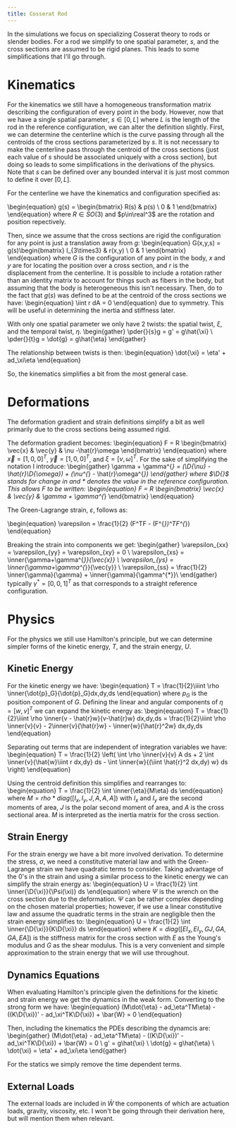 ```yaml
---
title: Cosserat Rod
---
```


$$
\newcommand{\real}{\mathbb{R}}
\newcommand{\der}[2]{\frac{d#1}{d#2}}
\newcommand{\pder}[2]{\frac{\partial#1}{\partial#2}}
\newcommand{\D}[1]{\Delta#1}
\newcommand{\inner}[2]{\langle#1, #2\rangle}
$$

In the simulations we focus on specializing Cosserat theory to rods or slender bodies. For a rod we simplify to one spatial parameter, $s$, and the cross sections are assumed to be rigid planes. This leads to some simplifications that I'll go through.

# Kinematics

For the kinematics we still have a homogeneous transformation matrix describing the configuration of every point in the body. However, now that we have a single spatial parameter, $s\in[0,L]$ where $L$ is the length of the rod in the reference configuration, we can alter the definition slightly. First, we can determine the centerline which is the curve passing through all the centroids of the cross sections parameterized by $s$. It is not necessary to make the centerline pass through the centroid of the cross sections (just each value of $s$ should be associated uniquely with a cross section), but doing so leads to some simplifications in the derivations of the physics. Note that $s$ can be defined over any bounded interval it is just most common to define it over $[0,L]$.

For the centerline we have the kinematics and configuration specified as:

\begin{equation}
    g(s) = \begin{bmatrix} R(s) & p(s) \\ 0 & 1 \end{bmatrix}
\end{equation} 
where $R\in SO(3)$ and $p\in\real^3$ are the rotation and position repectively. 

Then, since we assume that the cross sections are rigid the configuration for any point is just a translation away from $g$:
\begin{equation}
    G(x,y,s) = g(s)\begin{bmatrix} I_{3\times3} & r(x,y) \\ 0 & 1 \end{bmatrix}
\end{equation}
where $G$ is the configuration of any point in the body, $x$ and $y$ are for locating the position over a cross section, and $r$ is the displacement from the centerline. It is possible to include a rotation rather than an identity matrix to account for things such as fibers in the body, but assuming that the body is heterogeneous this isn't necessary. Then, do to the fact that $g(s)$ was defined to be at the centroid of the cross sections we have:
\begin{equation}
    \iint r dA = 0
\end{equation}
due to symmetry. This will be useful in determining the inertia and stiffness later.

With only one spatial parameter we only have 2 twists: the spatial twist, $\xi$, and the temporal twist, $\eta$.
\begin{gather}
    \pder{}{s}g = g' = g\hat{\xi} \\
    \pder{}{t}g = \dot{g} = g\hat{\eta}
\end{gather}

The relationship between twists is then:
\begin{equation}
    \dot{\xi} = \eta' + ad_\xi\eta
\end{equation}

So, the kinematics simplifies a bit from the most general case.

# Deformations

The deformation gradient and strain definitions simplify a bit as well primarily due to the cross sections being assumed rigid. 

The deformation gradient becomes:
\begin{equation}
    F = R \begin{bmatrix} \vec{x} & \vec{y} & \nu -\hat{r}\omega \end{bmatrix} 
\end{equation} 
where $\vec{x} = [1, 0, 0]^T$, $\vec{y} = [1, 0, 0]^T$, and $\xi = [\nu, \omega]^T$. For the sake of simplifying the notation I introduce:
\begin{gather}
    \gamma + \gamma^{*} = (\D{\nu} - \hat{r}\D{\omega}) + (\nu^{*} - \hat{r}\omega^{*})
\end{gather}
where $\D{}$ stands for change in and $*$ denotes the value in the reference configuration. This allows $F$ to be written:
\begin{equation}
    F = R \begin{bmatrix} \vec{x} & \vec{y} & \gamma + \gamma^{*} \end{bmatrix}
\end{equation}

The Green-Lagrange strain, $\varepsilon$, follows as:

\begin{equation}
    \varepsilon = \frac{1}{2} (F^TF - (F^{*})^TF^{*})
\end{equation}

Breaking the strain into components we get:
\begin{gather}
    \varepsilon_{xx} = \varepsilon_{yy} = \varepsilon_{xy} = 0 \\
    \varepsilon_{xs} = \inner{\gamma+\gamma^{*}}{\vec{x}} \\
    \varepsilon_{ys} = \inner{\gamma+\gamma^{*}}{\vec{y}} \\
    \varepsilon_{ss} = \frac{1}{2} \inner{\gamma}{\gamma} + \inner{\gamma}{\gamma^{*}}\\
\end{gather}
typically $\gamma^{*} = [0, 0, 1]^T$ as that corresponds to a straight reference configuration.

# Physics

For the physics we still use Hamilton's principle, but we can determine simpler forms of the kinetic energy, $T$, and the strain energy, $U$.

## Kinetic Energy

For the kinetic energy we have:
\begin{equation}
    T = \frac{1}{2}\iiint \rho \inner{\dot{p}_G}{\dot{p}_G}dx\,dy\,ds
\end{equation}
where $p_G$ is the position component of $G$. Defining the linear and angular components of $\eta=[w, v]^T$ we can expand the kinetic energy as:
\begin{equation}
    T = \frac{1}{2}\iiint \rho \inner{v - \hat{r}w}{v-\hat{r}w} dx\,dy\,ds = \frac{1}{2}\iiint \rho \inner{v}{v} - 2\inner{v}{\hat{r}w} - \inner{w}{\hat{r}^2w} dx\,dy\,ds 
\end{equation}

Separating out terms that are independent of integration variables we have:
\begin{equation}
    T = \frac{1}{2} \left( \int \rho \inner{v}{v} A ds + 2 \int \inner{v}{\hat{w}\iint r dx\,dy} ds - \int \inner{w}{(\iint \hat{r}^2 dx\,dy) w} ds \right)
\end{equation}

Using the centroid definition this simplifies and rearranges to:
\begin{equation}
    T = \frac{1}{2} \int \inner{\eta}{M\eta} ds
\end{equation}
where $M=rho*diag([I_x,I_y,J,A,A,A])$ with $I_x$ and $I_y$ are the second moments of area, $J$ is the polar second moment of area, and $A$ is the cross sectional area. $M$ is interpreted as the inertia matrix for the cross section.

## Strain Energy

For the strain energy we have a bit more involved derivation. To determine the stress, $\sigma$, we need a constitutive material law and with the Green-Lagrange strain we have quadratic terms to consider. Taking advantage of the 0's in the strain and using a similar process to the kinetic energy we can simplify the strain energy as:
\begin{equation}
    U = \frac{1}{2} \int \inner{\D{\xi}}{\Psi(\xi)} ds
\end{equation}
where $\Psi$ is the wrench on the cross section due to the deformation. $\Psi$ can be rather complex depending on the chosen material properties; however, if we use a linear constitutive law and assume the quadratic terms in the strain are negligible then the strain energy simplifies to:
\begin{equation}
    U = \frac{1}{2} \int \inner{\D{\xi}}{K\D{\xi}} ds
\end{equation}
where $K=diag([EI_x,EI_y,GJ,GA,GA,EA])$ is the stiffness matrix for the cross section with $E$ as the Young's modulus and $G$ as the shear modulus. This is a very convenient and simple approximation to the strain energy that we will use throughout.

## Dynamics Equations

When evaluating Hamilton's principle given the definitions for the kinetic and strain energy we get the dynamics in the weak form. Converting to the strong form we have:
\begin{equation}
(M\dot{\eta} - ad_\eta^TM\eta) - ((K\D{\xi})' - ad_\xi^TK\D{\xi}) + \bar{W} = 0 
\end{equation}

Then, including the kinematics the PDEs describing the dynamcis are:
\begin{gather}
    (M\dot{\eta} - ad_\eta^TM\eta) - ((K\D{\xi})' - ad_\xi^TK\D{\xi}) + \bar{W} = 0 \\
    g' = g\hat{\xi} \\
    \dot{g} = g\hat{\eta} \\
    \dot{\xi} = \eta' + ad_\xi\eta
\end{gather}

For the statics we simply remove the time dependent terms.

## External Loads

The external loads are included in $\bar{W}$ the components of which are actuation loads, gravity, viscosity, etc. I won't be going through their derivation here, but will mention them when relevant.

